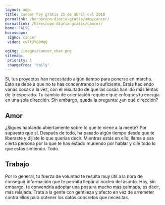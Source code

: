 ```yaml
---
layout: amp
title: cancer hoy gratis 25 de abril del 2018 
permalink: /horoscopo-diario-gratis/amp/cancer/
normallink: /horoscopo-diario-gratis/cancer/
home: FALSE
horoscopo:
 signo: cancer
 video: cw7k3Y68dqQ

ogimg: /images/cancer_char.png
sitemap:
 priority: 1
 changefreq: 'daily'
---
```



Sí, tus proyectos han necesitado algún tiempo para ponerse en marcha. Esto se debe a que no te has concentrando lo suficiente. Estás haciendo varias cosas a la vez, con el resultado de que las cosas han ido más lentas de lo esperado. Tu cambio de orientación requiere que enfoques tu energía en una sola dirección. Sin embargo, queda la pregunta: ¿en qué dirección?

## Amor

¿Sigues hablando abiertamente sobre lo que te viene a la mente? Por supuesto que sí. Después de todo, ha pasado algún tiempo desde que te liberaste y dijiste lo que querías decir. Mientras estás en ello, llama a esa cierta persona por la que te has estado muriendo por hablar y dile todo lo que estás sintiendo. Todo.

## Trabajo

Por lo general, tu fuerza de voluntad te resulta muy útil a la hora de conseguir información que te permita llegar al núcleo del asunto. Hoy, sin embargo, te convendría adoptar una postura mucho más calmada, es decir, más relajada. Trata a la gente con gentileza y afecto en vez de arremeter contra ellos para obtener los datos concretos que necesitas.